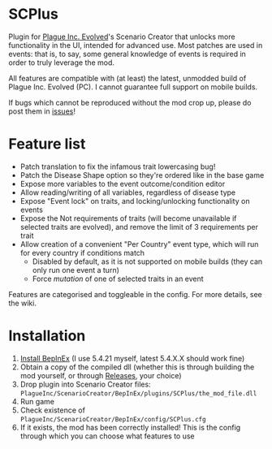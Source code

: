 # SCPlus

 Plugin for [Plague Inc. Evolved](https://www.ndemiccreations.com/en/25-plague-inc-evolved)'s Scenario Creator that unlocks more functionality in the UI, intended for advanced use.
 Most patches are used in events: that is, to say, some general knowledge of events is required in order to truly leverage the mod.

 All features are compatible with (at least) the latest, unmodded build of Plague Inc. Evolved (PC). I cannot guarantee full support on mobile builds.

 If bugs which cannot be reproduced without the mod crop up, please do post them in [issues](https://github.com/9thCore/SCPlus/issues)!

# Feature list

- Patch translation to fix the infamous trait lowercasing bug!
- Patch the Disease Shape option so they're ordered like in the base game
- Expose more variables to the event outcome/condition editor
- Allow reading/writing of all variables, regardless of disease type
- Expose "Event lock" on traits, and locking/unlocking functionality on events
- Expose the Not requirements of traits (will become unavailable if selected traits are evolved), and remove the limit of 3 requirements per trait
- Allow creation of a convenient "Per Country" event type, which will run for every country if conditions match
	- Disabled by default, as it is not supported on mobile builds (they can only run one event a turn)
	- Force *mutation* of one of selected traits in an event

 Features are categorised and toggleable in the config.
 For more details, see the wiki.

# Installation

1. [Install BepInEx](https://docs.bepinex.dev/articles/user_guide/installation/index.html) (I use 5.4.21 myself, latest 5.4.X.X should work fine)
2. Obtain a copy of the compiled dll (whether this is through building the mod yourself, or through [Releases](https://github.com/9thCore/SCPlus/releases), your choice)
3. Drop plugin into Scenario Creator files: `PlagueInc/ScenarioCreator/BepInEx/plugins/SCPlus/the_mod_file.dll`
4. Run game
5. Check existence of `PlagueInc/ScenarioCreator/BepInEx/config/SCPlus.cfg`
6. If it exists, the mod has been correctly installed! This is the config through which you can choose what features to use